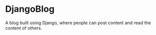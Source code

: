 # DjangoBlog
A blog built using Django, where people can post content and read the content of others.
